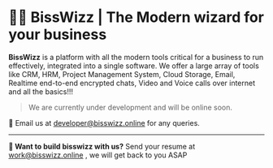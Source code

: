 🧙‍♂️ BissWizz | The Modern wizard for your business
=====================================
**BissWizz** is a platform with all the modern tools critical for a business to run effectively, integrated into a single software. We offer a large array of tools like CRM, HRM, Project Management System, Cloud Storage, Email, Realtime end-to-end encrypted chats, Video and Voice calls over internet and all the basics!!!

> We are currently under development and will be online soon.

📨 Email us at developer@bisswizz.online for any queries.
___
**💼 Want to build bisswizz with us?** 
Send your resume at work@bisswizz.online , we will get back to you ASAP  
